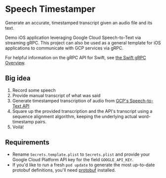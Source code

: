 # Speech Timestamper

Generate an accurate, timestamped transcript given an audio file and its text.

Demo iOS application leveraging Google Cloud Speech-to-Text via streaming gRPC. This project can also be used as a general template for iOS applications to communicate with GCP services via gRPC.

For helpful information on the gRPC API for Swift, see [the Swift gRPC Overview](https://github.com/grpc/grpc-swift/blob/master/OVERVIEW.md).

## Big idea
1. Record some speech
1. Provide manual transcript of what was said
1. Generate timestamped transcription of audio from [GCP's Speech-to-Text API](https://cloud.google.com/speech-to-text/)
1. Square up the provided transcription and the API's transcript using a sequence alignment algorithm, keeping the underlying actual word-timestamp pairs.
1. Voilà!

## Requirements
- Rename `Secrets.template.plist` to `Secrets.plist` and provide your Google Cloud Platform API key for the field `GOOGLE_API_KEY`.
- If you'd like to run a fresh `pod update` to generate the most up-to-date protobuf definitions, you'll need [protobuf](https://github.com/apple/swift-protobuf) installed.
